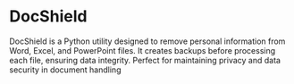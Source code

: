# DocShield
DocShield is a Python utility designed to remove personal information from Word, Excel, and PowerPoint files. It creates backups before processing each file, ensuring data integrity. Perfect for maintaining privacy and data security in document handling
